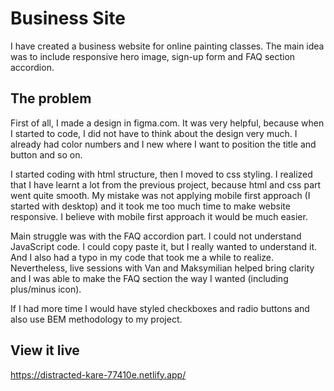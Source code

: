 # Business Site

I have created a business website for online painting classes.
The main idea was to include responsive hero image, sign-up form and FAQ section accordion.

## The problem

First of all, I made a design in figma.com. It was very helpful, because when I started to code, I did not have to think about the design very much. I already had color numbers and I new where I want to position the title and button and so on.

I started coding with html structure, then I moved to css styling. I realized that I have learnt a lot from the previous project, because html and css part went quite smooth. My mistake was not applying mobile first approach (I started with desktop) and it took me too much time to make website responsive. I believe with mobile first approach it would be much easier. 

Main struggle was with the FAQ accordion part. I could not understand JavaScript code. I could copy paste it, but I really wanted to understand it. And I also had a typo in my code that took me a while to realize. Nevertheless, live sessions with Van and Maksymilian helped bring clarity and I was able to make the FAQ section the way I wanted (including plus/minus icon).

If I had more time I would have styled checkboxes and radio buttons and also use BEM methodology to my project.

## View it live
https://distracted-kare-77410e.netlify.app/
